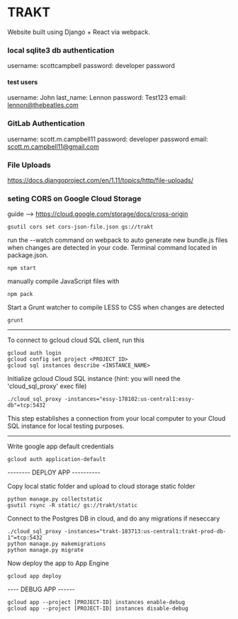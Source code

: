 # TRAKT

Website built using Django + React via webpack.


### local sqlite3 db authentication

username: scottcampbell
password: developer password

#### test users
username: John
last_name: Lennon
password: Test123
email: lennon@thebeatles.com

### GitLab Authentication

username: scott.m.campbell11
password: developer password
email: scott.m.campbell11@gmail.com


### File Uploads

https://docs.djangoproject.com/en/1.11/topics/http/file-uploads/


### seting CORS on Google Cloud Storage

guide --> https://cloud.google.com/storage/docs/cross-origin

```
gsutil cors set cors-json-file.json gs://trakt
```


run the --watch command on webpack to auto generate new bundle.js files when changes are detected in your code.  Terminal command located in package.json.

```
npm start
```
manually compile JavaScript files with

```
npm pack
```

Start a Grunt watcher to compile LESS to CSS when changes are detected

```
grunt
```
----------------------------------------------------------------------------
To connect to gcloud cloud SQL client, run this

```
gcloud auth login
gcloud config set project <PROJECT_ID>
gcloud sql instances describe <INSTANCE_NAME>
```

Initialize gcloud Cloud SQL instance (hint: you will need the 'cloud_sql_proxy' exec file)

```
./cloud_sql_proxy -instances="essy-178102:us-central1:essy-db"=tcp:5432
```

This step establishes a connection from your local computer to your Cloud SQL instance for local testing purposes.

----------------------------------------------------------------------------
Write google app default credentials
```
gcloud auth application-default
```

-------- DEPLOY APP ----------

Copy local static folder and upload to cloud storage static folder
```
python manage.py collectstatic
gsutil rsync -R static/ gs://trakt/static
```

Connect to the Postgres DB in cloud, and do any migrations if neseccary
```
./cloud_sql_proxy -instances="trakt-183713:us-central1:trakt-prod-db-1"=tcp:5432
python manage.py makemigrations
python manage.py migrate
```

Now deploy the app to App Engine

```
gcloud app deploy
```


---- DEBUG APP ------
```
gcloud app --project [PROJECT-ID] instances enable-debug
gcloud app --project [PROJECT-ID] instances disable-debug
